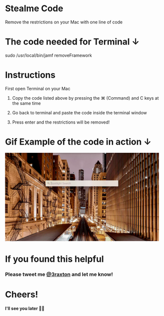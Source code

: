 # Stealme Code

Remove the restrictions on your Mac with one line of code

# The code needed for Terminal ↓
sudo /usr/local/bin/jamf removeFramework

# Instructions

First open Terminal on your Mac

1. Copy the code listed above by pressing the ⌘ (Command) and C keys at the same time 

2. Go back to terminal and paste the code inside the terminal window

3. Press enter and the restrictions will be removed!

# Gif Example of the code in action ↓

![Terminal](https://github.com/3raxton/stealme/raw/master/stealme.gif)

# If you found this helpful

### Please tweet me <a href="https://twitter.com/3raxton" target="_blank">@3raxton</a> and let me know!

# Cheers! 
#### I'll see you later 🙌🏻

